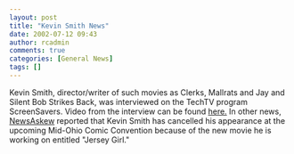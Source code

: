 ```yaml
---
layout: post
title: "Kevin Smith News"
date: 2002-07-12 09:43
author: rcadmin
comments: true
categories: [General News]
tags: []
---
```

Kevin Smith, director/writer of such movies as Clerks, Mallrats and Jay and Silent Bob Strikes Back, was interviewed on the TechTV program ScreenSavers. Video from the interview can be found <a href=http://www.techtv.com/screensavers/bitchat/story/0,24330,3391381,00.html>here.</a> In other news, <a href=http://www.newsaskew.com>NewsAskew</a> reported that Kevin Smith has cancelled his appearance at the upcoming Mid-Ohio Comic Convention because of the new movie he is working on entitled "Jersey Girl."
